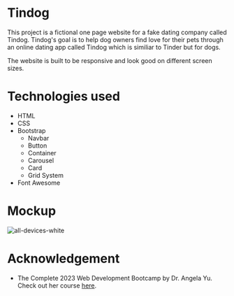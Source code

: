 # Tindog 
This project is a fictional one page website for a fake dating company called Tindog. Tindog's goal is to help dog owners find love for their pets through an online dating app called Tindog which is similiar to Tinder but for dogs.

The website is built to be responsive and look good on different screen sizes. 

# Technologies used
* HTML
* CSS
* Bootstrap
  * Navbar
  * Button
  * Container
  * Carousel
  * Card
  * Grid System
* Font Awesome

# Mockup

![all-devices-white](https://user-images.githubusercontent.com/81543048/220823208-25be4862-e9fd-4604-bc2b-407bc76f0a77.png)

# Acknowledgement
* The Complete 2023 Web Development Bootcamp by Dr. Angela Yu. Check out her course [here](https://www.udemy.com/course/the-complete-web-development-bootcamp/).

